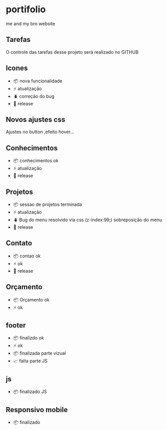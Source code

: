 # portifolio
me and my bro website

## Tarefas

O controle das tarefas desse projeto será realizado no GITHUB

## Icones

- :package: nova funcionalidade
- :zap: atualização
- :beetle: correção do bug
- :checkered_flag: release

## Novos ajustes css

Ajustes no button ,efeito hover...

## Conhecimentos

- :package: conhecimentos ok
- :zap: atualização
- :checkered_flag: release

## Projetos

- :package: sessao de projetos terminada
- :zap:  atualização
- :beetle: Bug do menu resolvido via css (z-index:99;) sobreposição do menu
- :checkered_flag: release

## Contato

- :package: contao ok 
- :zap:  ok
- :checkered_flag: release

## Orçamento

- :package:  Orçamento ok
- :zap:  ok

## footer
 - :package: finalizdo ok
 - :zap: ok
 - :package: finalizada parte vizual
 - :chart_with_upwards_trend: falta parte JS

 ## js 

 - :package: finalizado JS

 ## Responsivo mobile

 - :package: finalizado

 